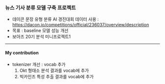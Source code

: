 ### 뉴스 기사 분류 모델 구축 프로젝트
- 데이콘 문장 유형 분류 AI 경진대회 데이터 사용 : https://dacon.io/competitions/official/236037/overview/description
- 목표 : baseline 모델 성능 개선
- 보아즈 20기 분석 미니프로젝트1
--------------------------------------------------------------------
#### My contribution
- tokenizer 개선 : vocab 추가
  1. Okt 형태소 분석 결과를 vocab에 추가
  2. 빅카인즈 특성 추출 결과를 vocab에 추가
